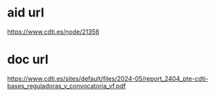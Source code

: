 # aid url
https://www.cdti.es/node/21356

# doc url
https://www.cdti.es/sites/default/files/2024-05/report_2404_pte-cdti-bases_reguladoras_y_convocatoria_vf.pdf
        